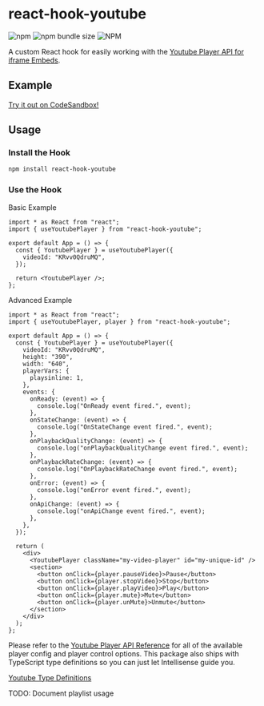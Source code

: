# react-hook-youtube

![npm](https://img.shields.io/npm/v/react-hook-youtube?style=social)
![npm bundle size](https://img.shields.io/bundlephobia/minzip/react-hook-youtube?style=social)
![NPM](https://img.shields.io/npm/l/react-hook-youtube?style=social)

A custom React hook for easily working with the [Youtube Player API for iframe Embeds](https://developers.google.com/youtube/iframe_api_reference).

## Example

[Try it out on CodeSandbox!](https://codesandbox.io/s/react-hook-youtube-demo-8r1y9c)

## Usage

### Install the Hook

```bash
npm install react-hook-youtube
```

### Use the Hook

Basic Example

```tsx
import * as React from "react";
import { useYoutubePlayer } from "react-hook-youtube";

export default App = () => {
  const { YoutubePlayer } = useYoutubePlayer({
    videoId: "KRvv0QdruMQ",
  });

  return <YoutubePlayer />;
};
```

Advanced Example

```tsx
import * as React from "react";
import { useYoutubePlayer, player } from "react-hook-youtube";

export default App = () => {
  const { YoutubePlayer } = useYoutubePlayer({
    videoId: "KRvv0QdruMQ",
    height: "390",
    width: "640",
    playerVars: {
      playsinline: 1,
    },
    events: {
      onReady: (event) => {
        console.log("OnReady event fired.", event);
      },
      onStateChange: (event) => {
        console.log("OnStateChange event fired.", event);
      },
      onPlaybackQualityChange: (event) => {
        console.log("onPlaybackQualityChange event fired.", event);
      },
      onPlaybackRateChange: (event) => {
        console.log("OnPlaybackRateChange event fired.", event);
      },
      onError: (event) => {
        console.log("onError event fired.", event);
      },
      onApiChange: (event) => {
        console.log("onApiChange event fired.", event);
      },
    },
  });

  return (
    <div>
      <YoutubePlayer className="my-video-player" id="my-unique-id" />
      <section>
        <button onClick={player.pauseVideo}>Pause</button>
        <button onClick={player.stopVideo}>Stop</button>
        <button onClick={player.playVideo}>Play</button>
        <button onClick={player.mute}>Mute</button>
        <button onClick={player.unMute}>Unmute</button>
      </section>
    </div>
  );
};
```

Please refer to the [Youtube Player API Reference](https://developers.google.com/youtube/iframe_api_reference) for all of the available player config and player control options. This package also ships with TypeScript type definitions so you can just let Intellisense guide you.

[Youtube Type Definitions](https://github.com/DefinitelyTyped/DefinitelyTyped/tree/master/types/youtube/index.d.ts)

TODO: Document playlist usage
